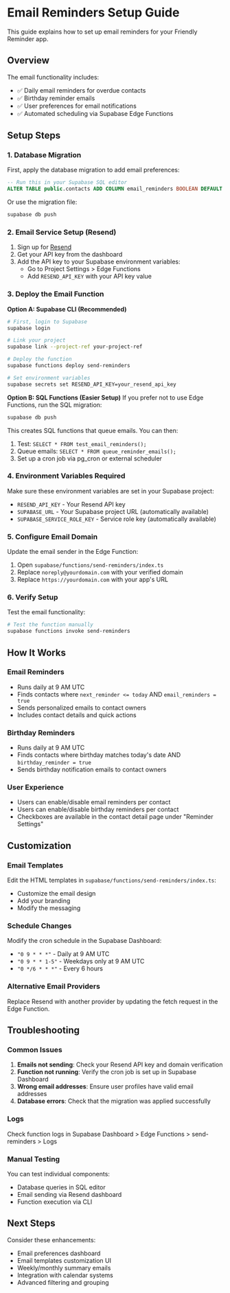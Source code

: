 # Email Reminders Setup Guide

This guide explains how to set up email reminders for your Friendly Reminder app.

## Overview
The email functionality includes:
- ✅ Daily email reminders for overdue contacts
- ✅ Birthday reminder emails
- ✅ User preferences for email notifications
- ✅ Automated scheduling via Supabase Edge Functions

## Setup Steps

### 1. Database Migration
First, apply the database migration to add email preferences:

```sql
-- Run this in your Supabase SQL editor
ALTER TABLE public.contacts ADD COLUMN email_reminders BOOLEAN DEFAULT false NOT NULL;
```

Or use the migration file:
```bash
supabase db push
```

### 2. Email Service Setup (Resend)

1. Sign up for [Resend](https://resend.com/)
2. Get your API key from the dashboard
3. Add the API key to your Supabase environment variables:
   - Go to Project Settings > Edge Functions
   - Add `RESEND_API_KEY` with your API key value

### 3. Deploy the Email Function

**Option A: Supabase CLI (Recommended)**
```bash
# First, login to Supabase
supabase login

# Link your project
supabase link --project-ref your-project-ref

# Deploy the function
supabase functions deploy send-reminders

# Set environment variables
supabase secrets set RESEND_API_KEY=your_resend_api_key
```

**Option B: SQL Functions (Easier Setup)**
If you prefer not to use Edge Functions, run the SQL migration:
```bash
supabase db push
```

This creates SQL functions that queue emails. You can then:
1. Test: `SELECT * FROM test_email_reminders();`
2. Queue emails: `SELECT * FROM queue_reminder_emails();`
3. Set up a cron job via pg_cron or external scheduler

### 4. Environment Variables Required

Make sure these environment variables are set in your Supabase project:

- `RESEND_API_KEY` - Your Resend API key
- `SUPABASE_URL` - Your Supabase project URL (automatically available)
- `SUPABASE_SERVICE_ROLE_KEY` - Service role key (automatically available)

### 5. Configure Email Domain

Update the email sender in the Edge Function:
1. Open `supabase/functions/send-reminders/index.ts`
2. Replace `noreply@yourdomain.com` with your verified domain
3. Replace `https://yourdomain.com` with your app's URL

### 6. Verify Setup

Test the email functionality:

```bash
# Test the function manually
supabase functions invoke send-reminders
```

## How It Works

### Email Reminders
- Runs daily at 9 AM UTC
- Finds contacts where `next_reminder <= today` AND `email_reminders = true`
- Sends personalized emails to contact owners
- Includes contact details and quick actions

### Birthday Reminders
- Runs daily at 9 AM UTC  
- Finds contacts where birthday matches today's date AND `birthday_reminder = true`
- Sends birthday notification emails to contact owners

### User Experience
- Users can enable/disable email reminders per contact
- Users can enable/disable birthday reminders per contact
- Checkboxes are available in the contact detail page under "Reminder Settings"

## Customization

### Email Templates
Edit the HTML templates in `supabase/functions/send-reminders/index.ts`:
- Customize the email design
- Add your branding
- Modify the messaging

### Schedule Changes
Modify the cron schedule in the Supabase Dashboard:
- `"0 9 * * *"` - Daily at 9 AM UTC
- `"0 9 * * 1-5"` - Weekdays only at 9 AM UTC  
- `"0 */6 * * *"` - Every 6 hours

### Alternative Email Providers
Replace Resend with another provider by updating the fetch request in the Edge Function.

## Troubleshooting

### Common Issues

1. **Emails not sending**: Check your Resend API key and domain verification
2. **Function not running**: Verify the cron job is set up in Supabase Dashboard
3. **Wrong email addresses**: Ensure user profiles have valid email addresses
4. **Database errors**: Check that the migration was applied successfully

### Logs
Check function logs in Supabase Dashboard > Edge Functions > send-reminders > Logs

### Manual Testing
You can test individual components:
- Database queries in SQL editor
- Email sending via Resend dashboard
- Function execution via CLI

## Next Steps

Consider these enhancements:
- Email preferences dashboard
- Email templates customization UI
- Weekly/monthly summary emails
- Integration with calendar systems
- Advanced filtering and grouping